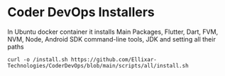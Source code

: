 # Coder DevOps Installers
In Ubuntu docker container it installs Main Packages, Flutter, Dart, FVM, NVM, Node, Android SDK command-line tools, JDK and setting all their paths

```curl -o /install.sh https://github.com/Ellixar-Technologies/CoderDevOps/blob/main/scripts/all/install.sh```
